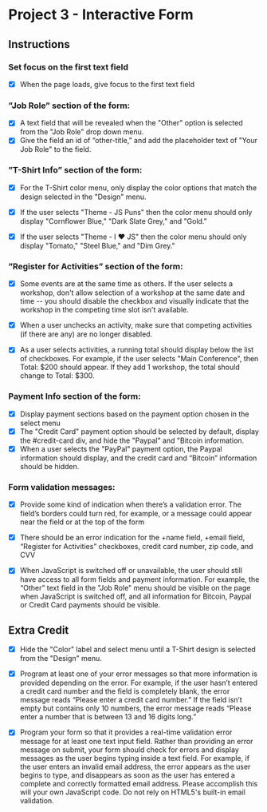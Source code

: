 # Project 3 - Interactive Form

## Instructions

### Set focus on the first text field
- [x] When the page loads, give focus to the first text field

### ”Job Role” section of the form:
- [x] A text field that will be revealed when the "Other" option is selected from the "Job Role" drop down menu.
- [x] Give the field an id of “other-title,” and add the placeholder text of "Your Job Role" to the field.

### ”T-Shirt Info” section of the form:
- [x] For the T-Shirt color menu, only display the color options that match the design selected in the "Design" menu.

- [x] If the user selects "Theme - JS Puns" then the color menu should only display "Cornflower Blue," "Dark Slate Grey," and "Gold."

- [x] If the user selects "Theme - I ♥ JS" then the color menu should only display "Tomato," "Steel Blue," and "Dim Grey."

### ”Register for Activities” section of the form:
- [x] Some events are at the same time as others. If the user selects a workshop, don't allow selection of a workshop at the same date and time -- you should disable the checkbox and visually indicate that the workshop in the competing time slot isn't available.

- [x] When a user unchecks an activity, make sure that competing activities (if there are any) are no longer disabled.

- [x] As a user selects activities, a running total should display below the list of checkboxes. For example, if the user selects "Main Conference", then Total: $200 should appear. If they add 1 workshop, the total should change to Total: $300.

### Payment Info section of the form:

- [x] Display payment sections based on the payment option chosen in the select menu
- [x] The "Credit Card" payment option should be selected by default, display the #credit-card div, and hide the "Paypal" and "Bitcoin information.
- [x] When a user selects the "PayPal" payment option, the Paypal information should display, and the credit card and “Bitcoin” information should be hidden.

### Form validation messages:
- [x] Provide some kind of indication when there’s a validation error. The field’s borders could turn red, for example, or a message could appear near the field or at the top of the form

- [x] There should be an error indication for the +name field, +email field, “Register for Activities” checkboxes, credit card number, zip code, and CVV

- [x] When JavaScript is switched off or unavailable, the user should still have access to all form fields and payment information. For example, the “Other” text field in the "Job Role" menu should be visible on the page when JavaScript is switched off, and all information for Bitcoin, Paypal or Credit Card payments should be visible.

## Extra Credit

- [x] Hide the "Color" label and select menu until a T-Shirt design is selected from the "Design" menu.

- [x] Program at least one of your error messages so that more information is provided depending on the error. For example, if the user hasn’t entered a credit card number and the field is completely blank, the error message reads “Please enter a credit card number.” If the field isn’t empty but contains only 10 numbers, the error message reads “Please enter a number that is between 13 and 16 digits long.”

- [x] Program your form so that it provides a real-time validation error message for at least one text input field. Rather than providing an error message on submit, your form should check for errors and display messages as the user begins typing inside a text field. For example, if the user enters an invalid email address, the error appears as the user begins to type, and disappears as soon as the user has entered a complete and correctly formatted email address. Please accomplish this will your own JavaScript code. Do not rely on HTML5's built-in email validation.
